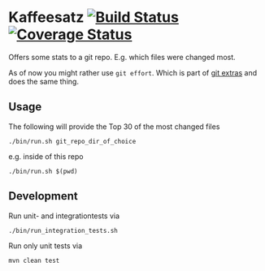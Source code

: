 # Kaffeesatz [![Build Status](https://travis-ci.org/axelhodler/kaffeesatz.svg)](https://travis-ci.org/axelhodler/kaffeesatz) [![Coverage Status](https://coveralls.io/repos/github/axelhodler/kaffeesatz/badge.svg?branch=master)](https://coveralls.io/github/axelhodler/kaffeesatz?branch=master)
Offers some stats to a git repo. E.g. which files were changed most.

As of now you might rather use `git effort`. Which is part of [git extras](https://github.com/tj/git-extras) and does the same thing.

## Usage
The following will provide the Top 30 of the most changed files

    ./bin/run.sh git_repo_dir_of_choice

e.g. inside of this repo

    ./bin/run.sh $(pwd)

## Development

Run unit- and integrationtests via

    ./bin/run_integration_tests.sh

Run only unit tests via

    mvn clean test

